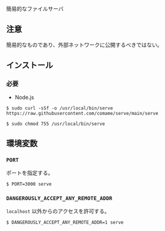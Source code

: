 簡易的なファイルサーバ

## 注意

簡易的なものであり、外部ネットワークに公開するべきではない。

## インストール

### 必要

- Node.js

```
$ sudo curl -sSf -o /usr/local/bin/serve https://raw.githubusercontent.com/comame/serve/main/serve

$ sudo chmod 755 /usr/local/bin/serve
```

## 環境変数

### `PORT`

ポートを指定する。

```
$ PORT=3000 serve
```

### `DANGEROUSLY_ACCEPT_ANY_REMOTE_ADDR`

`localhost` 以外からのアクセスを許可する。

```
$ DANGEROUSLY_ACCEPT_ANY_REMOTE_ADDR=1 serve
```
